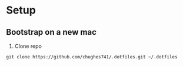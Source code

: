 # Setup

## Bootstrap on a new mac
1. Clone repo
```
git clone https://github.com/chughes741/.dotfiles.git ~/.dotfiles
```
